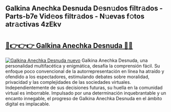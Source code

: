 ## Galkina Anechka Desnuda D𝚎sn𝚞dos filtr𝚊dos - Parts-b7e Vid𝚎os filtr𝚊dos - N𝚞evas f𝚘tos atr𝚊ctivas 4zEkv

# <h2><a href="http://mb47v0n.tromn.icu/?c=Galkina+Anechka+Desnuda">🔗👉👉👉 Galkina Anechka Desnuda 🔗🔗</a></h2>

[![Galkina Anechka Desnuda nuevo](https://i.imgur.com/pEAQMta.gif)](http://mb47v0n.tromn.icu/?c=Galkina+Anechka+Desnuda)
Galkina Anechka Desnuda, una personalidad multifacética y enigmática, desafía la comprensión fácil. Su enfoque poco convencional de la autorrepresentación en línea ha atraído y ofendido a los espectadores, estimulando debates sobre moralidad, privacidad y las complejidades de las sociedades virtuales. Independientemente de sus decisiones futuras, su huella en la comunidad virtual es imborrable. Impulsado por una determinación inquebrantable y un encanto innegable, el progreso de Galkina Anechka Desnuda en el ámbito digital es implacable.
